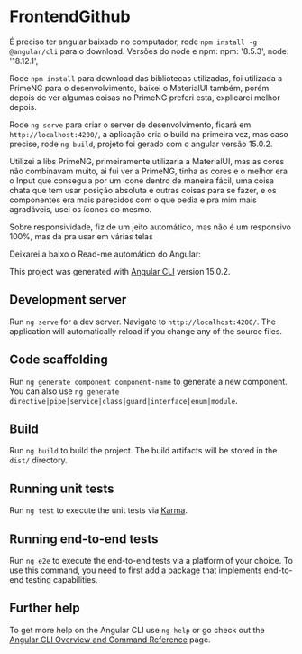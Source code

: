 # FrontendGithub

É preciso ter angular baixado no computador, rode `npm install -g @angular/cli` para o download.
Versões do node e npm:
  npm: '8.5.3',
  node: '18.12.1',
  
Rode `npm install` para download das bibliotecas utilizadas, foi utilizada a PrimeNG para o desenvolvimento, baixei o MaterialUI também, porém depois de ver algumas coisas no PrimeNG preferi esta, explicarei melhor depois.

Rode `ng serve` para criar o server de desenvolvimento, ficará em `http://localhost:4200/`, a aplicação cria o build na primeira vez, mas caso precise, rode `ng build`, projeto foi gerado com o angular versão 15.0.2.

Utilizei a libs PrimeNG, primeiramente utilizaria a MaterialUI, mas as cores não combinavam muito, ai fui ver a PrimeNG, tinha as cores e o melhor era o Input que conseguia por um icone dentro de maneira fácil, uma coisa chata que tem usar posição absoluta e outras coisas para se fazer, e os componentes era mais parecidos com o que pedia e pra mim mais agradáveis, usei os ícones do mesmo.

Sobre responsividade, fiz de um jeito automático, mas não é um responsivo 100%, mas da pra usar em várias telas 

Deixarei a baixo o Read-me automático do Angular:

This project was generated with [Angular CLI](https://github.com/angular/angular-cli) version 15.0.2.

## Development server

Run `ng serve` for a dev server. Navigate to `http://localhost:4200/`. The application will automatically reload if you change any of the source files.

## Code scaffolding

Run `ng generate component component-name` to generate a new component. You can also use `ng generate directive|pipe|service|class|guard|interface|enum|module`.

## Build

Run `ng build` to build the project. The build artifacts will be stored in the `dist/` directory.

## Running unit tests

Run `ng test` to execute the unit tests via [Karma](https://karma-runner.github.io).

## Running end-to-end tests

Run `ng e2e` to execute the end-to-end tests via a platform of your choice. To use this command, you need to first add a package that implements end-to-end testing capabilities.

## Further help

To get more help on the Angular CLI use `ng help` or go check out the [Angular CLI Overview and Command Reference](https://angular.io/cli) page.
